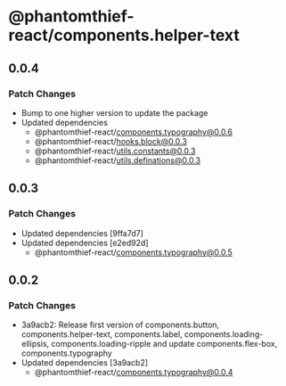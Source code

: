 # @phantomthief-react/components.helper-text

## 0.0.4

### Patch Changes

- Bump to one higher version to update the package
- Updated dependencies
  - @phantomthief-react/components.typography@0.0.6
  - @phantomthief-react/hooks.block@0.0.3
  - @phantomthief-react/utils.constants@0.0.3
  - @phantomthief-react/utils.definations@0.0.3

## 0.0.3

### Patch Changes

- Updated dependencies [9ffa7d7]
- Updated dependencies [e2ed92d]
  - @phantomthief-react/components.typography@0.0.5

## 0.0.2

### Patch Changes

- 3a9acb2: Release first version of components.button, components.helper-text, components.label, components.loading-ellipsis, components.loading-ripple and update components.flex-box, components.typography
- Updated dependencies [3a9acb2]
  - @phantomthief-react/components.typography@0.0.4
